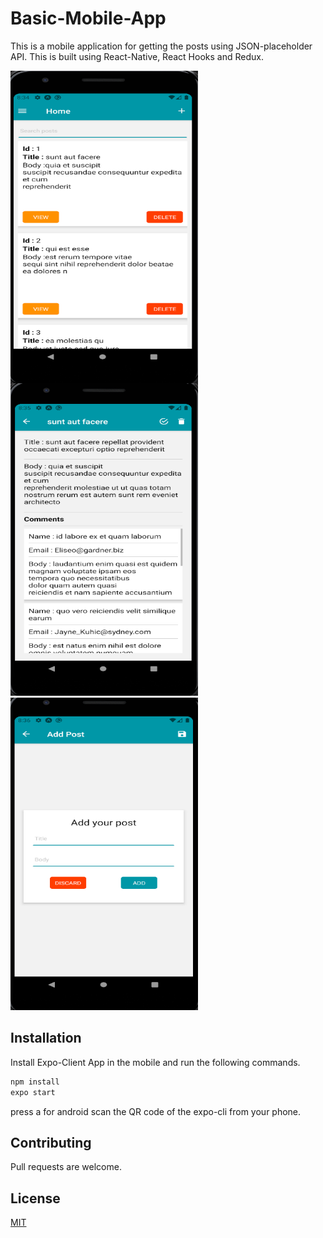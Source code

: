 # Basic-Mobile-App

This is a mobile application for getting the posts using JSON-placeholder API.
This is built using React-Native, React Hooks and Redux.

<img align="left" src="https://github.com/ChakravarthiChowdary/Basic-Mobile-App/blob/master/assets/appScreen1.PNG" width="300" height="500" />

<img src="https://github.com/ChakravarthiChowdary/Basic-Mobile-App/blob/master/assets/appScreen2.PNG" width="300" height="500" />

<img  src="https://github.com/ChakravarthiChowdary/Basic-Mobile-App/blob/master/assets/appScreen3.PNG" width="300" height="500" />

## Installation

Install Expo-Client App in the mobile and run the following commands.

```bash
npm install
expo start
```

press a for android
scan the QR code of the expo-cli from your phone.

## Contributing

Pull requests are welcome.

## License

[MIT](https://choosealicense.com/licenses/mit/)
